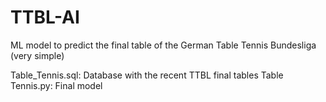 # TTBL-AI
ML model to predict the final table of the German Table Tennis Bundesliga (very simple)

Table_Tennis.sql: Database with the recent TTBL final tables
Table Tennis.py: Final model
